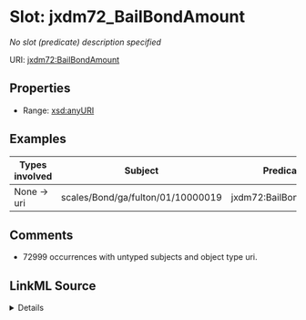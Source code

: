 

# Slot: jxdm72_BailBondAmount


_No slot (predicate) description specified_





URI: [jxdm72:BailBondAmount](http://release.niem.gov/niem/domains/jxdm/7.2/#BailBondAmount)



<!-- no inheritance hierarchy -->








## Properties

* Range: [xsd:anyURI](http://www.w3.org/2001/XMLSchema#anyURI)






## Examples

| Types involved | Subject | Predicate | Object |
| --- | --- | --- | --- |
| None → uri | scales/Bond/ga/fulton/01/10000019 | jxdm72:BailBondAmount | scales/BondAmount/ga/fulton/01/10000019 |


## Comments

* 72999 occurrences with untyped subjects and object type uri.



## LinkML Source

<details>

```yaml
name: jxdm72_BailBondAmount
description: No slot (predicate) description specified
comments:
- 72999 occurrences with untyped subjects and object type uri.
examples:
- description: None → uri
  object:
    example_object: scales/BondAmount/ga/fulton/01/10000019
    example_object_type: uri
    example_predicate: jxdm72:BailBondAmount
    example_subject: scales/Bond/ga/fulton/01/10000019
    example_subject_type: None
from_schema: scales-kg-new
rank: 1000
slot_uri: jxdm72:BailBondAmount
alias: jxdm72_BailBondAmount
range: uri

```
</details>